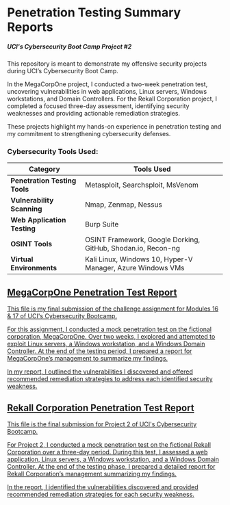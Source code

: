 # Penetration Testing Summary Reports
##### UCI's Cybersecurity Boot Camp Project #2

This repository is meant to demonstrate my offensive security projects during UCI’s Cybersecurity Boot Camp.

In the MegaCorpOne project, I conducted a two-week penetration test, uncovering vulnerabilities in web applications, Linux servers, Windows workstations, and Domain Controllers. For the Rekall Corporation project, I completed a focused three-day assessment, identifying security weaknesses and providing actionable remediation strategies.

These projects highlight my hands-on experience in penetration testing and my commitment to strengthening cybersecurity defenses.

### Cybersecurity Tools Used:
| Category                                      | Tools Used       |
|-----------------------------------------------|----------------------------|
| <b>Penetration Testing Tools</b>       | Metasploit, Searchsploit, MsVenom |
| <b>Vulnerability Scanning</b>  |  Nmap, Zenmap, Nessus | 
| <b>Web Application Testing</b> | Burp Suite | 
| <b>OSINT Tools</b> | OSINT Framework, Google Dorking, GitHub, Shodan.io, Recon-ng | 
| <b>Virtual Environments</b> |  Kali Linux, Windows 10, Hyper-V Manager, Azure Windows VMs | 


## <a href="https://github.com/Carljo32/Pen_testing_Summary/blob/main/MegaCorp_Pentest.md"> MegaCorpOne Penetration Test Report

This file is my final submission of the challenge assignment for Modules 16 &amp; 17 of UCI's Cybersecurity  Bootcamp.

For this assignment, I conducted a mock penetration test on the fictional corporation, MegaCorpOne. Over two weeks, I explored and attempted to exploit Linux servers, a Windows workstation, and a Windows Domain Controller. At the end of the testing period, I prepared a report for MegaCorpOne’s management to summarize my findings.

In my report, I outlined the vulnerabilities I discovered and offered recommended remediation strategies to address each identified security weakness.



## <a href="https://github.com/Carljo32/Pen_testing_Summary/blob/main/RekallCorp_Pentest.md"> Rekall Corporation Penetration Test Report

This file is the final submission for Project 2 of UCI's Cybersecurity  Bootcamp.

For Project 2, I conducted a mock penetration test on the fictional Rekall Corporation over a three-day period. During this test, I assessed a web application, Linux servers, a Windows workstation, and a Windows Domain Controller. At the end of the testing phase, I prepared a detailed report for Rekall Corporation’s management summarizing my findings.

In the report, I identified the vulnerabilities discovered and provided recommended remediation strategies for each security weakness.  
